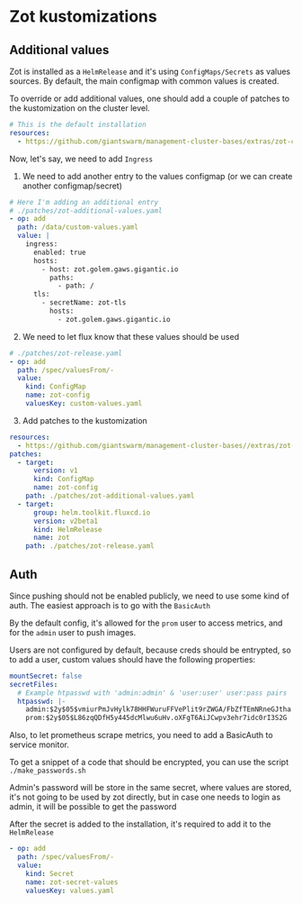 # Zot kustomizations

## Additional values

Zot is installed as a `HelmRelease` and it's using `ConfigMaps/Secrets` as values sources. By default, the main configmap with common values is created.

To override or add additional values, one should add a couple of patches to the kustomization on the cluster level.

```yaml
# This is the default installation
resources:
  - https://github.com/giantswarm/management-cluster-bases/extras/zot-cache?ref=main
```

Now, let's say, we need to add `Ingress`

1. We need to add another entry to the values configmap (or we can create another configmap/secret)

```yaml
# Here I'm adding an additional entry
# ./patches/zot-additional-values.yaml
- op: add
  path: /data/custom-values.yaml
  value: |
    ingress:
      enabled: true
      hosts:
        - host: zot.golem.gaws.gigantic.io
          paths:
            - path: /
      tls:
        - secretName: zot-tls
          hosts:
            - zot.golem.gaws.gigantic.io
```

2. We need to let flux know that these values should be used

```yaml
# ./patches/zot-release.yaml
- op: add
  path: /spec/valuesFrom/-
  value:
    kind: ConfigMap
    name: zot-config
    valuesKey: custom-values.yaml
```

3. Add patches to the kustomization

```yaml
resources:
  - https://github.com/giantswarm/management-cluster-bases//extras/zot-cache?ref=main
patches:
  - target:
      version: v1
      kind: ConfigMap
      name: zot-config
    path: ./patches/zot-additional-values.yaml
  - target:
      group: helm.toolkit.fluxcd.io
      version: v2beta1
      kind: HelmRelease
      name: zot
    path: ./patches/zot-release.yaml
```

## Auth

Since pushing should not be enabled publicly, we need to use some kind of auth. The easiest approach is to go with the `BasicAuth`

By the default config, it's allowed for the `prom` user to access metrics, and for the `admin` user to push images.

Users are not configured by default, because creds should be entrypted, so to add a user, custom values should have the following properties:

```yaml
mountSecret: false
secretFiles:
  # Example htpasswd with 'admin:admin' & 'user:user' user:pass pairs
  htpasswd: |-
    admin:$2y$05$vmiurPmJvHylk78HHFWuruFFVePlit9rZWGA/FbZfTEmNRneGJtha
    prom:$2y$05$L86zqQDfH5y445dcMlwu6uHv.oXFgT6AiJCwpv3ehr7idc0rI3S2G
```

Also, to let prometheus scrape metrics, you need to add a BasicAuth to service monitor.

To get a snippet of a code that should be encrypted, you can use the script `./make_passwords.sh`

Admin's password will be store in the same secret, where values are stored, it's not going to be used by zot directly, but in case one needs to login as admin, it will be possible to get the password

After the secret is added to the installation, it's required to add it to the `HelmRelease`

```yaml
- op: add
  path: /spec/valuesFrom/-
  value:
    kind: Secret
    name: zot-secret-values
    valuesKey: values.yaml
```

